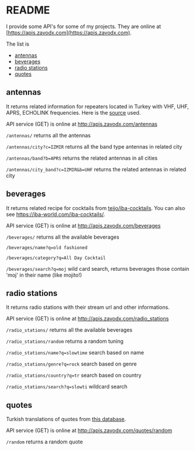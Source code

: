 

# README

I provide some API's for some of my projects. They are online at [https://apis.zavodx.com](https://apis.zavodx.com).

The list is

-   [antennas](#orgbf83c04)
-   [beverages](#org36220fc)
-   [radio stations](#orgff668aa)
-   [quotes](#org22dc682)


<a id="orgbf83c04"></a>

## antennas

It returns related information for repeaters located in Turkey with VHF, UHF, APRS, ECHOLINK frequencies. Here is the [source](https://www.radyoamatorleri.com/depo/linkver/html/TA_ROLE.html) used.

API service (GET) is online at <http://apis.zavodx.com/antennas>

`/antennas/` returns all the antennas

`/antennas/city?c=IZMIR` returns all the band type antennas in related city

`/antennas/band?b=APRS` returns the related antennas in all cities

`/antennas/city_band?c=IZMIR&b=UHF` returns the related antennas in related city


<a id="org36220fc"></a>

## beverages

It returns related recipe for cocktails from [teijo/iba-cocktails](https://github.com/teijo/iba-cocktails). You can also see <https://iba-world.com/iba-cocktails/>.

API service (GET) is online at <http://apis.zavodx.com/beverages>

`/beverages/` returns all the available beverages

`/beverages/name?q=old fashioned` 

`/beverages/category?q=All Day Cocktail` 

`/beverages/search?q=moj` wild card search, returns beverages those contain 'moj' in their name (like mojito!)


<a id="orgff668aa"></a>

## radio stations

It returns radio stations with their stream url and other informations.

API service (GET) is online at <http://apis.zavodx.com/radio_stations>

`/radio_stations/` returns all the available beverages

`/radio_stations/random` returns a random tuning

`/radio_stations/name?q=slowtime` search based on name

`/radio_stations/genre?q=rock` search based on genre

`/radio_stations/country?q=tr` search based on country

`/radio_stations/search?q=slowti` wildcard search


<a id="org22dc682"></a>

## quotes

Turkish translations of quotes from [this database](https://github.com/dwyl/quotes/blob/master/quotes.json). 

API service (GET) is online at <http://apis.zavodx.com/quotes/random>

`/random` returns a random quote

